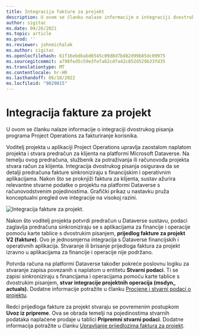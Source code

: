 ```yaml
---
title: Integracija fakture za projekt
description: U ovom se članku nalaze informacije o integraciji dvostrukog pisanja programa Project Operations za fakturiranje korisnika.
author: sigitac
ms.date: 04/26/2021
ms.topic: article
ms.prod: ''
ms.reviewer: johnmichalak
ms.author: sigitac
ms.openlocfilehash: 61f16ebdbabd6545c09d8d7bd82d99b85dc09975
ms.sourcegitcommit: a798fed5c59e3fefa62cdfa42c852d529b33fd35
ms.translationtype: MT
ms.contentlocale: hr-HR
ms.lasthandoff: 06/18/2022
ms.locfileid: "9029015"
---
```

# <a name="project-invoice-integration"></a>Integracija fakture za projekt

U ovom se članku nalaze informacije o integraciji dvostrukog pisanja programa Project Operations za fakturiranje korisnika.

Voditelj projekta u aplikaciji Project Operations upravlja zaostalom naplatom projekta i stvara predračun za klijenta na platformi Microsoft Dataverse. Na temelju ovog predračuna, službenik za potraživanja ili računovođa projekta stvara račun za klijenta. Integracija dvostrukog pisanja osigurava da se detalji predračuna fakture sinkroniziraju s financijskim i operativnim aplikacijama. Nakon što se proknjiži faktura za klijenta, sustav ažurira relevantne stvarne podatke o projektu na platformi Dataverse s računovodstvenim pojedinostima. Grafički prikaz u nastavku pruža konceptualni pregled ove integracije na visokoj razini.

   ![Integracija fakture za projekt.](./media/DW5Invoicing.png)

Nakon što voditelj projekta potvrdi predračun u Dataverse sustavu, podaci zaglavlja predračuna sinkroniziraju se s aplikacijama za financije i operacije pomoću karte tablice s dvostrukim pisanjem, **prijedlog fakture za projekt V2 (fakture)**. Ovo je jednosmjerna integracija s Dataverse financijskih i operativnih aplikacija. Stvaranje ili brisanje prijedloga faktura za projekt izravno u aplikacijama za financije i operacije nije podržano.

Potvrda računa na platformi Dataverse također pokreće poslovnu logiku za stvaranje zapisa povezanih s naplatom u entitetu **Stvarni podaci**. Ti se zapisi sinkroniziraju s financijama i operacijama pomoću karte tablice s dvostrukim pisanjem, **stvar integracije projektnih operacija (msdyn\_ actuals).** Dodatne informacije potražite u članku [Procjene i stvarni podaci o projektu](resource-dual-write-estimates-actuals.md). 

Redci prijedloga fakture za projekt stvaraju se povremenim postupkom **Uvoz iz pripreme**. Ova se obrada temelji na pojedinostima stvarnih podataka naplaćene prodaje u tablici **Pripremni stvarni podaci**. Dodatne informacija potražite u članku [Upravljanje prijedlozima faktura za projekt](../invoicing/format-update-project-invoice-proposals.md#create-project-invoice-proposals). 
